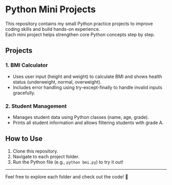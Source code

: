 # Python Mini Projects

This repository contains my small Python practice projects to improve coding skills and build hands-on experience.  
Each mini project helps strengthen core Python concepts step by step.

## Projects

### 1. BMI Calculator
- Uses user input (height and weight) to calculate BMI and shows health status (underweight, normal, overweight).
- Includes error handling using try-except-finally to handle invalid inputs gracefully.

### 2. Student Management
- Manages student data using Python classes (name, age, grade).
- Prints all student information and allows filtering students with grade A.

## How to Use

1. Clone this repository.
2. Navigate to each project folder.
3. Run the Python file (e.g., `python bmi.py`) to try it out!

---

Feel free to explore each folder and check out the code! 🚀


